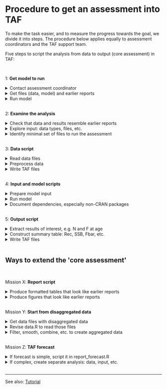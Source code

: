 # Procedure to get an assessment into TAF

To make the task easier, and to measure the progress towards the goal, we divide
it into steps. The procedure below applies equally to assessment coordinators
and the TAF support team.

Five steps to script the analysis from data to output (core assessment) in TAF:

<br>

<!-- GitHub Markdown requires empty line after </summary> to render `code` -->
<!-- Also, `code` is not rendered in <summary> headings -->

1: **Get model to run**

<details><summary>Contact assessment coordinator</summary>

  Well, unless you *are* the assessment coordinator :)

</details>

<details><summary>Get files (data, model) and earlier reports</summary>

  Files might be found in the Sharepoint `Data` folder. Earlier WG reports can
  be found online.

</details>

<details><summary>Run model</summary>

  Being able to run the assessment on a different computer is an important
  milestone in making the analysis reproducible.

</details>

<br>

2: **Examine the analysis**

<details><summary>Check that data and results resemble earlier reports</summary>

  This is a good time to (a) view the input & output files and to (b) open the
  last WG report, especially the table section. Do (a) and (b) look similar?

</details>

<details><summary>Explore input: data types, files, etc.</summary>

  What kinds of data are used in this assessment, perhaps more than one survey?
  Is it easy to find out which input files the model requires? Are the model
  settings stored in a separate file?

</details>

<details><summary>Identify minimal set of files to run the assessment</summary>

  In general, TAF should only contain files that are absolutely necessary to run
  the final assessment. All other files are probably best stored outside of TAF.
  What is the smallest set of files that are required to run the final
  assessment on another computer?

</details>

<br>

3: **Data script**

<details><summary>Read data files</summary>

  1-800-icestaf
</details>

<details><summary>Preprocess data</summary>

  `1-800-icestaf`
</details>

<details><summary>Write TAF files</summary>

  ```
  1-800-icestaf
  ```
</details>

<br>

4: **Input and model scripts**

<details><summary>Prepare model input</summary>

  1-800-icestaf
</details>

<details><summary>Run model</summary>

  `1-800-icestaf`
</details>

<details><summary>Document dependencies, especially non-CRAN packages</summary>

  ```
  1-800-icestaf
  ```
</details>

<br>

5: **Output script**

<details><summary>Extract results of interest, e.g. N and F at age</summary>

  1-800-icestaf
</details>

<details><summary>Construct summary table: Rec, SSB, Fbar, etc.</summary>

  `1-800-icestaf`
</details>

<details><summary>Write TAF files</summary>

  ```
  1-800-icestaf
  ```
</details>

<br>

## Ways to extend the 'core assessment'

<br>

Mission X: **Report script**

<details>
<summary>Produce formatted tables that look like earlier reports</summary>

  `1-800-icestaf`
</details>

<details><summary>Produce figures that look like earlier reports</summary>

  `1-800-icestaf`
</details>

<br>

Mission Y: **Start from disaggregated data**

<details><summary>Get data files with disaggregated data</summary>

  `1-800-icestaf`
</details>

<details><summary>Revise data.R to read those files</summary>

  `1-800-icestaf`
</details>

<details>
<summary>Filter, smooth, combine, etc. to create aggregated data</summary>

  `1-800-icestaf`
</details>


<br>

Mission Z: **TAF forecast**

<details>
<summary>If forecast is simple, script it in report_forecast.R</summary>

  `1-800-icestaf`
</details>

<details>
<summary>If complex, create separate analysis: data, input, etc.</summary>

  `1-800-icestaf`
</details>

<br>

<hr>

See also:
[Tutorial](https://github.com/ices-taf/doc/blob/master/tutorial-1/README.md)
